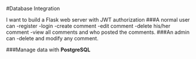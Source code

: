 #Database Integration

I want to build a Flask web server with JWT authorization
 ###A normal user can 
 -register
   -login
     -create comment
       -edit comment
        -delete his/her comment
          -view all comments and who posted the comments. 
  ###An admin can 
  -delete and modify any comment.


  ###Manage data with **PostgreSQL**